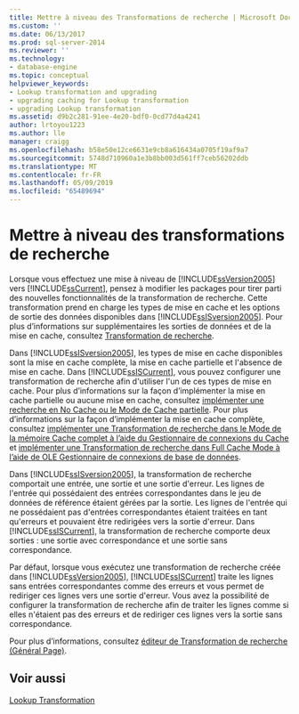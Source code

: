 ```yaml
---
title: Mettre à niveau des Transformations de recherche | Microsoft Docs
ms.custom: ''
ms.date: 06/13/2017
ms.prod: sql-server-2014
ms.reviewer: ''
ms.technology:
- database-engine
ms.topic: conceptual
helpviewer_keywords:
- Lookup transformation and upgrading
- upgrading caching for Lookup transformation
- upgrading Lookup transformation
ms.assetid: d9b2c281-91ee-4e20-bdf0-0cd77d4a4241
author: lrtoyou1223
ms.author: lle
manager: craigg
ms.openlocfilehash: b58e50e12ce6631e9cb8a616434a0705f19af9a7
ms.sourcegitcommit: 5748d710960a1e3b8bb003d561ff7ceb56202ddb
ms.translationtype: MT
ms.contentlocale: fr-FR
ms.lasthandoff: 05/09/2019
ms.locfileid: "65489694"
---
```

# <a name="upgrade-lookup-transformations"></a>Mettre à niveau des transformations de recherche
  Lorsque vous effectuez une mise à niveau de [!INCLUDE[ssVersion2005](../../includes/ssversion2005-md.md)] vers [!INCLUDE[ssCurrent](../../includes/sscurrent-md.md)], pensez à modifier les packages pour tirer parti des nouvelles fonctionnalités de la transformation de recherche. Cette transformation prend en charge les types de mise en cache et les options de sortie des données disponibles dans [!INCLUDE[ssISversion2005](../../includes/ssisversion2005-md.md)]. Pour plus d’informations sur supplémentaires les sorties de données et de la mise en cache, consultez [Transformation de recherche](../../integration-services/data-flow/transformations/lookup-transformation.md).  
  
 Dans [!INCLUDE[ssISversion2005](../../includes/ssisversion2005-md.md)], les types de mise en cache disponibles sont la mise en cache complète, la mise en cache partielle et l'absence de mise en cache. Dans [!INCLUDE[ssISCurrent](../../includes/ssiscurrent-md.md)], vous pouvez configurer une transformation de recherche afin d'utiliser l'un de ces types de mise en cache. Pour plus d’informations sur la façon d’implémenter la mise en cache partielle ou aucune mise en cache, consultez [implémenter une recherche en No Cache ou le Mode de Cache partielle](../../integration-services/data-flow/transformations/implement-a-lookup-in-no-cache-or-partial-cache-mode.md). Pour plus d’informations sur la façon d’implémenter la mise en cache complète, consultez [implémenter une Transformation de recherche dans le Mode de la mémoire Cache complet à l’aide du Gestionnaire de connexions du Cache](../../integration-services/connection-manager/lookup-transformation-full-cache-mode-cache-connection-manager.md) et [implémenter une Transformation de recherche dans Full Cache Mode à l’aide de OLE Gestionnaire de connexions de base de données](../../integration-services/connection-manager/lookup-transformation-full-cache-mode-ole-db-connection-manager.md).  
  
 Dans [!INCLUDE[ssISversion2005](../../includes/ssisversion2005-md.md)], la transformation de recherche comportait une entrée, une sortie et une sortie d'erreur. Les lignes de l'entrée qui possédaient des entrées correspondantes dans le jeu de données de référence étaient gérées par la sortie. Les lignes de l'entrée qui ne possédaient pas d'entrées correspondantes étaient traitées en tant qu'erreurs et pouvaient être redirigées vers la sortie d'erreur. Dans [!INCLUDE[ssISCurrent](../../includes/ssiscurrent-md.md)], la transformation de recherche comporte deux sorties : une sortie avec correspondance et une sortie sans correspondance.  
  
 Par défaut, lorsque vous exécutez une transformation de recherche créée dans [!INCLUDE[ssVersion2005](../../includes/ssversion2005-md.md)], [!INCLUDE[ssISCurrent](../../includes/ssiscurrent-md.md)] traite les lignes sans entrées correspondantes comme des erreurs et vous permet de rediriger ces lignes vers une sortie d'erreur. Vous avez la possibilité de configurer la transformation de recherche afin de traiter les lignes comme si elles n'étaient pas des erreurs et de rediriger ces lignes vers la sortie sans correspondance.  
  
 Pour plus d’informations, consultez [éditeur de Transformation de recherche &#40;Général Page&#41;](../../integration-services/general-page-of-integration-services-designers-options.md).  
  
## <a name="see-also"></a>Voir aussi  
 [Lookup Transformation](../../integration-services/data-flow/transformations/lookup-transformation.md)  
  
  
